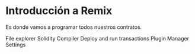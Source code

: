 # Introducción a Remix

Es donde vamos a programar todos nuestros contratos.

File explorer
Solidity Compiler
Deploy and run transactions
Plugin Manager
Settings

